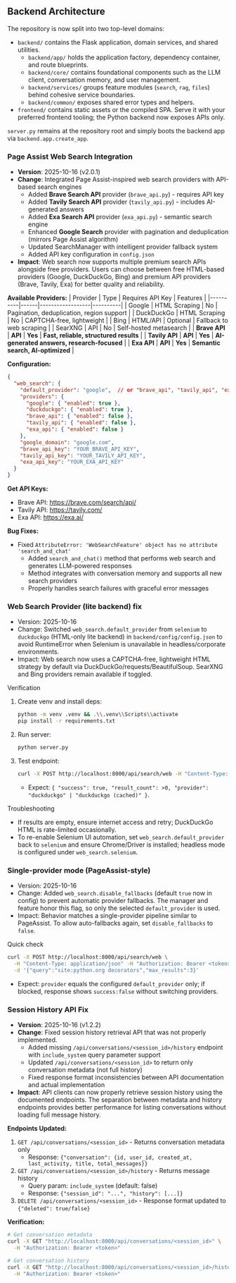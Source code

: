 

## Backend Architecture

The repository is now split into two top-level domains:

- `backend/` contains the Flask application, domain services, and shared utilities.
  - `backend/app/` holds the application factory, dependency container, and route blueprints.
  - `backend/core/` contains foundational components such as the LLM client, conversation memory, and user management.
  - `backend/services/` groups feature modules (`search`, `rag`, `files`) behind cohesive service boundaries.
  - `backend/common/` exposes shared error types and helpers.
- `frontend/` contains static assets or the compiled SPA. Serve it with your preferred frontend tooling; the Python backend now exposes APIs only.

`server.py` remains at the repository root and simply boots the backend app via `backend.app.create_app`.

### Page Assist Web Search Integration

- **Version**: 2025-10-16 (v2.0.1)
- **Change**: Integrated Page Assist-inspired web search providers with API-based search engines
  - Added **Brave Search API** provider (`brave_api.py`) - requires API key
  - Added **Tavily Search API** provider (`tavily_api.py`) - includes AI-generated answers
  - Added **Exa Search API** provider (`exa_api.py`) - semantic search engine
  - Enhanced **Google Search** provider with pagination and deduplication (mirrors Page Assist algorithm)
  - Updated SearchManager with intelligent provider fallback system
  - Added API key configuration in `config.json`
- **Impact**: Web search now supports multiple premium search APIs alongside free providers. Users can choose between free HTML-based providers (Google, DuckDuckGo, Bing) and premium API providers (Brave, Tavily, Exa) for better quality and reliability.

**Available Providers:**
| Provider | Type | Requires API Key | Features |
|----------|------|------------------|----------|
| Google | HTML Scraping | No | Pagination, deduplication, region support |
| DuckDuckGo | HTML Scraping | No | CAPTCHA-free, lightweight |
| Bing | HTML/API | Optional | Fallback to web scraping |
| SearXNG | API | No | Self-hosted metasearch |
| **Brave API** | **API** | **Yes** | **Fast, reliable, structured results** |
| **Tavily API** | **API** | **Yes** | **AI-generated answers, research-focused** |
| **Exa API** | **API** | **Yes** | **Semantic search, AI-optimized** |

**Configuration:**
```json
{
  "web_search": {
    "default_provider": "google",  // or "brave_api", "tavily_api", "exa_api"
    "providers": {
      "google": { "enabled": true },
      "duckduckgo": { "enabled": true },
      "brave_api": { "enabled": false },
      "tavily_api": { "enabled": false },
      "exa_api": { "enabled": false }
    },
    "google_domain": "google.com",
    "brave_api_key": "YOUR_BRAVE_API_KEY",
    "tavily_api_key": "YOUR_TAVILY_API_KEY",
    "exa_api_key": "YOUR_EXA_API_KEY"
  }
}
```

**Get API Keys:**
- Brave API: https://brave.com/search/api/
- Tavily API: https://tavily.com/
- Exa API: https://exa.ai/

**Bug Fixes:**
- Fixed `AttributeError: 'WebSearchFeature' object has no attribute 'search_and_chat'`
  - Added `search_and_chat()` method that performs web search and generates LLM-powered responses
  - Method integrates with conversation memory and supports all new search providers
  - Properly handles search failures with graceful error messages

### Web Search Provider (lite backend) fix

- Version: 2025-10-16
- Change: Switched `web_search.default_provider` from `selenium` to `duckduckgo` (HTML-only lite backend) in `backend/config/config.json` to avoid RuntimeError when Selenium is unavailable in headless/corporate environments.
- Impact: Web search now uses a CAPTCHA-free, lightweight HTML strategy by default via DuckDuckGo/requests/BeautifulSoup. SearXNG and Bing providers remain available if toggled.

Verification

1. Create venv and install deps:
   ```bash
   python -m venv .venv && .\\.venv\\Scripts\\activate
   pip install -r requirements.txt
   ```
2. Run server:
   ```bash
   python server.py
   ```
3. Test endpoint:
   ```bash
   curl -X POST http://localhost:8000/api/search/web -H "Content-Type: application/json" -H "Authorization: Bearer <token>" -d '{"query":"python tutorial","max_results":3}'
   ```
   - Expect: `{ "success": true, "result_count": >0, "provider": "duckduckgo" | "duckduckgo (cached)" }`.

Troubleshooting

- If results are empty, ensure internet access and retry; DuckDuckGo HTML is rate-limited occasionally.
- To re-enable Selenium UI automation, set `web_search.default_provider` back to `selenium` and ensure Chrome/Driver is installed; headless mode is configured under `web_search.selenium`.

### Single-provider mode (PageAssist-style)

- Version: 2025-10-16
- Change: Added `web_search.disable_fallbacks` (default `true` now in config) to prevent automatic provider fallbacks. The manager and feature honor this flag, so only the selected `default_provider` is used.
- Impact: Behavior matches a single-provider pipeline similar to PageAssist. To allow auto-fallbacks again, set `disable_fallbacks` to `false`.

Quick check
```bash
curl -X POST http://localhost:8000/api/search/web \
  -H "Content-Type: application/json" -H "Authorization: Bearer <token>" \
  -d '{"query":"site:python.org decorators","max_results":3}'
```
- Expect: `provider` equals the configured `default_provider` only; if blocked, response shows `success:false` without switching providers.

### Session History API Fix

- **Version**: 2025-10-16 (v1.2.2)
- **Change**: Fixed session history retrieval API that was not properly implemented.
  - Added missing `/api/conversations/<session_id>/history` endpoint with `include_system` query parameter support
  - Updated `/api/conversations/<session_id>` to return only conversation metadata (not full history)
  - Fixed response format inconsistencies between API documentation and actual implementation
- **Impact**: API clients can now properly retrieve session history using the documented endpoints. The separation between metadata and history endpoints provides better performance for listing conversations without loading full message history.

**Endpoints Updated:**
1. `GET /api/conversations/<session_id>` - Returns conversation metadata only
   - Response: `{"conversation": {id, user_id, created_at, last_activity, title, total_messages}}`
2. `GET /api/conversations/<session_id>/history` - Returns message history
   - Query param: `include_system` (default: false)
   - Response: `{"session_id": "...", "history": [...]}`
3. `DELETE /api/conversations/<session_id>` - Response format updated to `{"deleted": true/false}`

**Verification:**
```bash
# Get conversation metadata
curl -X GET "http://localhost:8000/api/conversations/<session_id>" \
  -H "Authorization: Bearer <token>"

# Get conversation history
curl -X GET "http://localhost:8000/api/conversations/<session_id>/history?include_system=true" \
  -H "Authorization: Bearer <token>"
```